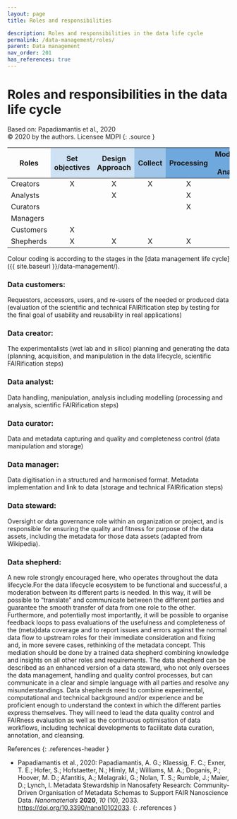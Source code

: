 ```yaml
---
layout: page
title: Roles and responsibilities

description: Roles and responsibilities in the data life cycle
permalink: /data-management/roles/
parent: Data management
nav_order: 201
has_references: true
---
```

#  Roles and responsibilities in the data life cycle

Based on: Papadiamantis et al., 2020<br>
© 2020 by the authors. Licensee MDPI
{: .source }

<table class="table--sm">
<thead>
<tr>
<th class="vertical-table-header">Roles</th>
<th class="vertical-table-header" style="background-color:#cfe2f3"><div>Set objectives</div></th>
<th class="vertical-table-header" style="background-color:#cfe2f3; border-left-color: white"><div>Design Approach</div></th>
<th class="vertical-table-header" style="background-color:#9fc5e8"><div>Collect</div></th>
<th class="vertical-table-header" style="background-color:#6fa8dc"><div>Processing</div></th>
<th class="vertical-table-header" style="background-color:#6fa8dc"><div>Modelling / Analysis</div></th>
<th class="vertical-table-header" style="background-color:#6fa8dc"><div>Validate</div></th>
<th class="vertical-table-header" style="background-color:#3d85c6; color:white"><div>Store</div></th>
<th class="vertical-table-header" style="background-color:#3d85c6; color:white"><div>Share</div></th>
<th class="vertical-table-header" style="background-color:#3d85c6; color:white"><div>Quality Control</div></th>
<th class="vertical-table-header" style="background-color:#3d85c6; color:white"><div>Annotation</div></th>
<th class="vertical-table-header" style="background-color:#cfe2f3"><div>Determine Relevance</div></th>
<th class="vertical-table-header" style="background-color:#cfe2f3; border-left-color: white"><div>Apply</div></th>
<th class="vertical-table-header" style="background-color:#cfe2f3; border-left-color: white"><div>Confirm Effectiveness</div></th>
<th class="vertical-table-header"><div>Generalise</div></th>
<th class="vertical-table-header"><div>Communication / Education</div></th>
</tr>
</thead>
<tbody>
<tr align="center"><td align="left">Creators</td> <td>X</td> <td>X</td> <td>X</td> <td>X</td> <td> </td> <td>X</td> <td> </td> <td> </td> <td>X</td> <td>X</td> <td>X</td> <td> </td> <td>X</td> <td> </td> <td>X</td></tr>
<tr align="center"><td align="left">Analysts</td> <td> </td> <td>X</td> <td> </td> <td>X</td> <td>X</td> <td>X</td> <td> </td> <td> </td> <td>X</td> <td>X</td> <td>X</td> <td> </td> <td>X</td> <td>X</td> <td>X</td></tr>
<tr align="center"><td align="left">Curators</td> <td> </td> <td> </td> <td> </td> <td>X</td> <td> </td> <td>X</td> <td> </td> <td> </td> <td>X</td> <td>X</td> <td>X</td> <td> </td> <td>X</td> <td> </td> <td>X</td></tr>
<tr align="center"><td align="left">Managers</td> <td> </td> <td> </td> <td> </td> <td> </td> <td> </td> <td> </td> <td>X</td> <td>X</td> <td>X</td> <td> </td> <td> </td> <td> </td> <td>X</td> <td> </td> <td>X</td></tr>
<tr align="center"><td align="left">Customers</td> <td>X</td> <td> </td> <td> </td> <td> </td> <td> </td> <td> </td> <td> </td> <td> </td> <td>X</td> <td> </td> <td>X</td> <td>X</td> <td>X</td> <td>X</td> <td>X</td></tr>
<tr align="center"><td align="left">Shepherds</td> <td>X</td> <td>X</td> <td>X</td> <td>X</td> <td>X</td> <td>X</td> <td>X</td> <td>X</td> <td>X</td> <td>X</td> <td>X</td> <td>X</td> <td>X</td> <td>X</td> <td>X</td></tr>
</tbody>
</table>
Colour coding is according to the stages in the [data management life cycle]({{ site.baseurl }}/data-management/).

### Data customers:
Requestors, accessors, users, and re-users of the needed or produced data (evaluation of the scientific and technical FAIRification step by testing for the final goal of usability and reusability in real applications)

### Data creator:
The experimentalists (wet lab and in silico) planning and generating the data (planning, acquisition, and manipulation in the data lifecycle, scientific FAIRification steps)

### Data analyst:
Data handling, manipulation, analysis including modelling (processing and analysis, scientific FAIRification steps)

### Data curator:
Data and metadata capturing and quality and completeness control (data manipulation and storage)

### Data manager:
Data digitisation in a structured and harmonised format. Metadata implementation and link to data (storage and technical FAIRification steps)

### Data steward:
Oversight or data governance role within an organization or project, and is responsible for ensuring the quality and fitness for purpose of the data assets, including the metadata for those data assets (adapted from Wikipedia).

### Data shepherd:
A new role strongly encouraged here, who operates throughout the data lifecycle.For the data lifecycle ecosystem to be functional and successful, a moderation between its different parts is needed. In this way, it will be possible to “translate” and communicate between the different parties and guarantee the smooth transfer of data from one role to the other. Furthermore, and potentially most importantly, it will be possible to organise feedback loops to pass evaluations of the usefulness and completeness of the (meta)data coverage and to report issues and errors against the normal data flow to upstream roles for their immediate consideration and fixing and, in more severe cases, rethinking of the metadata concept. This mediation should be done by a trained data shepherd combining knowledge and insights on all other roles and requirements. The data shepherd can be described as an enhanced version of a data steward, who not only oversees the data management, handling and quality control processes, but can communicate in a clear and simple language with all parties and resolve any misunderstandings. Data shepherds need to combine experimental, computational and technical background and/or experience and be proficient enough to understand the context in which the different parties express themselves. They will need to lead the data quality control and FAIRness evaluation as well as the continuous optimisation of data workflows, including technical developments to facilitate data curation, annotation, and cleansing.

References
{: .references-header }
- Papadiamantis et al., 2020: Papadiamantis, A. G.; Klaessig, F. C.; Exner, T. E.; Hofer, S.; Hofstaetter, N.; Himly, M.; Williams, M. A.; Doganis, P.; Hoover, M. D.; Afantitis, A.; Melagraki, G.; Nolan, T. S.; Rumble, J.; Maier, D.; Lynch, I. Metadata Stewardship in Nanosafety Research: Community-Driven Organisation of Metadata Schemas to Support FAIR Nanoscience Data. <i>Nanomaterials</i> <b>2020</b>, <i>10</i> (10), 2033. <a href="https://doi.org/10.3390/nano10102033">https://doi.org/10.3390/nano10102033</a>.
{: .references }
